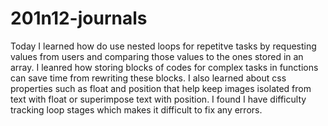 # 201n12-journals
Today I learned how do use nested loops for repetitve tasks by requesting values from users and comparing those values to the ones stored in an array. I leanred how storing blocks of codes for complex tasks in functions can save time from rewriting these blocks. I also learned about css properties such as float and position that help keep images isolated from text with float or superimpose text with position. I found I have difficulty tracking loop stages which makes it difficult to fix any errors. 